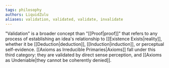 ```yaml
---
tags: philosophy
authors: LiquidZulu
aliases: validation, validated, validate, invalidate
---
```


"Validation" is a broader concept than "[[Proof|proof]]" that refers to any process of establishing an idea's relationship to [[Existence Exists|reality]], whether it be [[Deduction|deduction]], [[Induction|induction]], or perceptual self-evidence. [[Axioms as Irreducible Primaries|Axioms]] fall under this third category: they are validated by direct sense perception, and [[Axioms as Undeniable|they cannot be coherently denied]].
